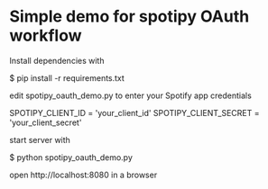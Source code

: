 # Simple demo for spotipy OAuth workflow

Install dependencies with

$ pip install -r requirements.txt

edit spotipy_oauth_demo.py to enter your Spotify app credentials

SPOTIPY_CLIENT_ID = 'your_client_id'
SPOTIPY_CLIENT_SECRET = 'your_client_secret'

start server with

$ python spotipy_oauth_demo.py 

open http://localhost:8080 in a browser